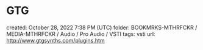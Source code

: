 # GTG

created: October 28, 2022 7:38 PM (UTC)
folder: BOOKMRKS-MTHRFCKR / MEDIA-MTHRFCKR / Audio / Pro Audio / VSTI
tags: vsti
url: http://www.gtgsynths.com/plugins.htm